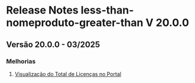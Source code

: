 # Release Notes less-than-nomeproduto-greater-than V 20.0.0

## **Versão 20.0.0 - 03/2025**


### **Melhorias**

1. [Visualização do Total de Licenças no Portal](Visualização-Do-Total-De-Licenças-No-Portal)
